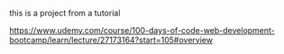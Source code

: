 this is a project from a tutorial

https://www.udemy.com/course/100-days-of-code-web-development-bootcamp/learn/lecture/27173164?start=105#overview
